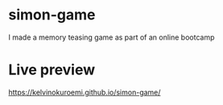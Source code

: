 # simon-game
I made a memory teasing game as part of an online bootcamp

# Live preview

https://kelvinokuroemi.github.io/simon-game/
